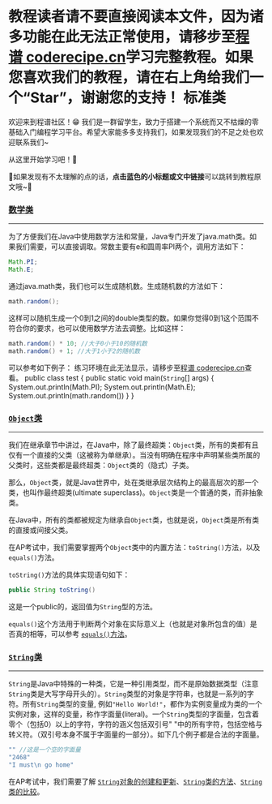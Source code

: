 <notice>教程读者请不要直接阅读本文件，因为诸多功能在此无法正常使用，请移步至[程谱 coderecipe.cn](https://coderecipe.cn/learn/6)学习完整教程。如果您喜欢我们的教程，请在右上角给我们一个“Star”，谢谢您的支持！</notice>
标准类
======

欢迎来到程谱社区！😁 我们是一群留学生，致力于搭建一个系统而又不枯燥的零基础入门编程学习平台。希望大家能多多支持我们，如果发现我们的不足之处也欢迎联系我们~

从这里开始学习吧！💖

🌟如果发现有不太理解的点的话，**点击蓝色的小标题或文中链接**可以跳转到教程原文哦~🌟

### [数学类](https://coderecipe.cn/learn/2/4)
------

为了方便我们在Java中使用数学方法和常量，Java专门开发了java.math类。如果我们需要，可以直接调取。常数主要有e和圆周率PI两个，调用方法如下：

```java
Math.PI;
Math.E;
```

通过java.math类，我们也可以生成随机数。生成随机数的方法如下：

```java
math.random();
```

这样可以随机生成一个0到1之间的double类型的数。如果你觉得0到1这个范围不符合你的要求，也可以使用数学方法去调整。比如这样：

```java
math.random() * 10; //大于0小于10的随机数
math.random() + 1; //大于1小于2的随机数
```

可以参考如下例子：
<lab lang="java" parameters="filename=test.java">
<notice>练习环境在此无法显示，请移步至[程谱 coderecipe.cn](https://coderecipe.cn/learn/6)查看。</notice>
public class test {
   public static void main(`String`[] args) { 
     System.out.println(Math.PI);
     System.out.println(Math.E);
     System.out.println(math.random())
   }
}
</lab>

### [`Object`类](https://coderecipe.cn/learn/3/6)
------

我们在继承章节中讲过，在Java中，除了最终超类：`Object`类，所有的类都有且仅有一个直接的父类（这被称为单继承）。当没有明确在程序中声明某些类所属的父类时，这些类都是最终超类：`Object`类的（隐式）子类。

那么，`Object`类，就是Java世界中，处在类继承层次结构上的最高层次的那一个类，也叫作最终超类(ultimate superclass)。`Object`类是一个普通的类，而非抽象类。

在Java中，所有的类都被规定为继承自`Object`类，也就是说，`Object`类是所有类的直接或间接父类。

在AP考试中，我们需要掌握两个`Object`类中的内置方法：`toString()`方法，以及`equals()`方法。

`toString()`方法的具体实现语句如下：
```java
public String toString()
```
这是一个public的，返回值为`String`型的方法。

`equals()`这个方法用于判断两个对象在实际意义上（也就是对象所包含的值）是否真的相等，可以参考 [`equals()`方法](https://coderecipe.cn/learn/3/6#section-`Object`类里的方法)。

### [`String`类](https://coderecipe.cn/learn/3/7)
------
`String`是Java中特殊的一种类，它是一种引用类型，而不是原始数据类型（注意`String`类是大写字母开头的）。`String`类型的对象是字符串，也就是一系列的字符。所有`String`类型的变量, 例如`"Hello World!"`，都作为实例变量成为类的一个实例对象，这样的变量，称作字面量(literal)。一个`String`类型的字面量，包含着零个（包括0）以上的字符，字符的涵义包括双引号" "中的所有字符，包括空格与转义符。（双引号本身不属于字面量的一部分）。如下几个例子都是合法的字面量。

```java
"" //这是一个空的字面量
"2468"
"I must\n go home"
```

在AP考试中，我们需要了解 [`String`对象的创建和更新](https://coderecipe.cn/learn/3/7#section-string%E5%AF%B9%E8%B1%A1%E7%9A%84%E5%88%9B%E5%BB%BA%E5%92%8C%E6%9B%B4%E6%96%B0)、[`String`类的方法](https://coderecipe.cn/learn/3/7#section-string%E7%B1%BB%E7%9A%84%E6%96%B9%E6%B3%95)、[`String`类的比较](https://coderecipe.cn/learn/3/7#section-string%E7%B1%BB%E7%9A%84%E6%AF%94%E8%BE%83)。